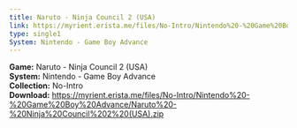 ```yaml
---
title: Naruto - Ninja Council 2 (USA)
link: https://myrient.erista.me/files/No-Intro/Nintendo%20-%20Game%20Boy%20Advance/Naruto%20-%20Ninja%20Council%202%20(USA).zip
type: single1
System: Nintendo - Game Boy Advance
---
```

<b>Game:</b> Naruto - Ninja Council 2 (USA)<br>
<b>System:</b> Nintendo - Game Boy Advance<br>
<b>Collection:</b> No-Intro<br>
<b>Download:</b> https://myrient.erista.me/files/No-Intro/Nintendo%20-%20Game%20Boy%20Advance/Naruto%20-%20Ninja%20Council%202%20(USA).zip